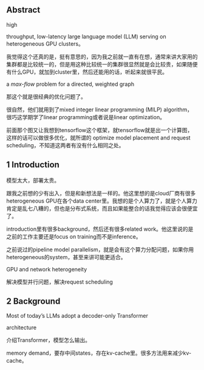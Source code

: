 ## Abstract

high

throughput, low-latency large language model (LLM) serving on heterogeneous GPU clusters。

我觉得这个还真的是，挺有意思的，因为我之前就一直有在想，通常来讲大家用的集群都是比较统一的，但是用这种比较统一的集群很显然就是会比较贵，如果随便有什么GPU，就加到cluster里，然后还能用的话，听起来就很平民。

 a *max-flow* problem for a directed, weighted graph

那这个就是很经典的优化问题了。

很自然，他们就用到了mixed integer linear programming (MILP) algorithm，很巧这学期学了linear programming或者说是linear optimization。

前面那个图又让我想到tensorflow这个框架，就tensorflow就是出一个计算图，这样的话可以做很多优化，就所谓的 optimize model placement and request scheduling，不知道这两者有没有什么相同之处。

## **1 Introduction**

模型太大，部署太贵。

跟我之前想的少有出入，但是和新想法是一样的。他这里想的是cloud厂商有很多heterogeneous GPU在各个data center里。我想的是个人算力了，就是个人算力肯定是乱七八糟的，但也是分布式系统，而且如果能整合的话我觉得应该会很便宜了。

introduction里有很多background，然后还有很多related work。他这里说的是之前的工作主要还是focus on training而不是inference。

之前说过的pipeline model parallelism，就是会有这个算力分配问题，如果你用heterogeneous的system，甚至来讲可能更适合。

GPU and network heterogeneity

解决模型并行问题，解决request scheduling

## **2 Background**

Most of today’s LLMs adopt a decoder-only Transformer

architecture

介绍Transformer，模型怎么输出。

memory demand，要存中间states，存在kv-cache里。很多方法用来减少kv-cache。




